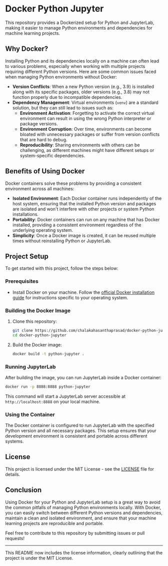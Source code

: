 # Docker Python Jupyter

This repository provides a Dockerized setup for Python and JupyterLab, making it easier to manage Python environments and dependencies for machine learning projects.

## Why Docker?

Installing Python and its dependencies locally on a machine can often lead to various problems, especially when working with multiple projects requiring different Python versions. Here are some common issues faced when managing Python environments without Docker:

- **Version Conflicts**: When a new Python version (e.g., 3.9) is installed along with its specific packages, older versions (e.g., 3.8) may not function properly due to incompatible dependencies.
- **Dependency Management**: Virtual environments (`venv`) are a standard solution, but they can still lead to issues such as:
  - **Environment Activation**: Forgetting to activate the correct virtual environment can result in using the wrong Python interpreter or package versions.
  - **Environment Corruption**: Over time, environments can become bloated with unnecessary packages or suffer from version conflicts that are hard to debug.
  - **Reproducibility**: Sharing environments with others can be challenging, as different machines might have different setups or system-specific dependencies.

## Benefits of Using Docker

Docker containers solve these problems by providing a consistent environment across all machines:

- **Isolated Environment**: Each Docker container runs independently of the host system, ensuring that the installed Python version and packages are isolated and won't interfere with other projects or system Python installations.
- **Portability**: Docker containers can run on any machine that has Docker installed, providing a consistent environment regardless of the underlying operating system.
- **Simplicity**: Once a Docker image is created, it can be reused multiple times without reinstalling Python or JupyterLab.

## Project Setup

To get started with this project, follow the steps below:

### Prerequisites

- Install Docker on your machine. Follow the [official Docker installation guide](https://docs.docker.com/get-docker/) for instructions specific to your operating system.

### Building the Docker Image

1. Clone this repository:

   ```bash
   git clone https://github.com/chalakahasanthaprasad/docker-python-jupyter.git
   cd docker-python-jupyter
   ```

2. Build the Docker image:

   ```bash
   docker build -t python-jupyter .
   ```

### Running JupyterLab

After building the image, you can run JupyterLab inside a Docker container:

```bash
docker run -p 8888:8888 python-jupyter
```

This command will start a JupyterLab server accessible at `http://localhost:8888` on your local machine.

### Using the Container

The Docker container is configured to run JupyterLab with the specified Python version and all necessary packages. This setup ensures that your development environment is consistent and portable across different systems.

## License

This project is licensed under the MIT License - see the [LICENSE](LICENSE) file for details.

## Conclusion

Using Docker for your Python and JupyterLab setup is a great way to avoid the common pitfalls of managing Python environments locally. With Docker, you can easily switch between different Python versions and dependencies, maintain a clean and isolated environment, and ensure that your machine learning projects are reproducible and portable.

Feel free to contribute to this repository by submitting issues or pull requests!

---

This README now includes the license information, clearly outlining that the project is under the MIT License.
